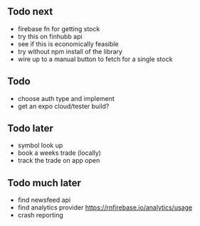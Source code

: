 ## Todo next

- firebase fn for getting stock
- try this on finhubb api
- see if this is economically feasible
- try without npm install of the library
- wire up to a manual button to fetch for a single stock

## Todo

- choose auth type and implement
- get an expo cloud/tester build?

## Todo later

- symbol look up
- book a weeks trade (locally)
- track the trade on app open

## Todo much later

- find newsfeed api
- find analytics provider
  https://rnfirebase.io/analytics/usage
- crash reporting
